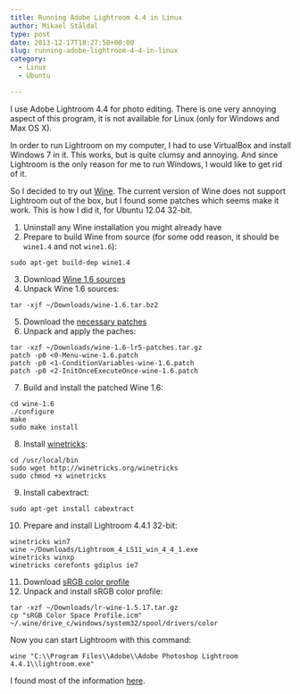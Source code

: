 ```yaml
---
title: Running Adobe Lightroom 4.4 in Linux
author: Mikael Ståldal
type: post
date: 2013-12-17T18:27:50+00:00
slug: running-adobe-lightroom-4-4-in-linux
category:
  - Linux
  - Ubuntu

---
```

I use Adobe Lightroom 4.4 for photo editing. There is one very annoying aspect of this program, it is not available for Linux (only for Windows and Max OS X).

In order to run Lightroom on my computer, I had to use VirtualBox and install Windows 7 in it. This works, but is quite clumsy and annoying. And since Lightroom is the only reason for me to run Windows, I would like to get rid of it.

So I decided to try out [Wine][1]. The current version of Wine does not support Lightroom out of the box, but I found some patches which seems make it work. This is how I did it, for Ubuntu 12.04 32-bit.

  1. Uninstall any Wine installation you might already have
  2. Prepare to build Wine from source (for some odd reason, it should be `wine1.4` and not `wine1.6`): 
```
sudo apt-get build-dep wine1.4
```

  3. Download [Wine 1.6 sources][2]
  4. Unpack Wine 1.6 sources: 
```
tar -xjf ~/Downloads/wine-1.6.tar.bz2
```

  5. Download the [necessary patches][3]
  6. Unpack and apply the paches: 
```
tar -xzf ~/Downloads/wine-1.6-lr5-patches.tar.gz
patch -p0 <0-Menu-wine-1.6.patch
patch -p0 <1-ConditionVariables-wine-1.6.patch
patch -p0 <2-InitOnceExecuteOnce-wine-1.6.patch
```

  7. Build and install the patched Wine 1.6: 
```
cd wine-1.6
./configure
make
sudo make install

```

  8. Install [winetricks][4]: 
```
cd /usr/local/bin
sudo wget http://winetricks.org/winetricks
sudo chmod +x winetricks

```

  9. Install cabextract: 
```
sudo apt-get install cabextract

```

 10. Prepare and install Lightroom 4.4.1 32-bit: 
```
winetricks win7
wine ~/Downloads/Lightroom_4_LS11_win_4_4_1.exe
winetricks winxp
winetricks corefonts gdiplus ie7

```

 11. Download [sRGB color profile][5]
 12. Unpack and install sRGB color profile: 
```
tar -xzf ~/Downloads/lr-wine-1.5.17.tar.gz
cp "sRGB Color Space Profile.icm" ~/.wine/drive_c/windows/system32/spool/drivers/color

```

Now you can start Lightroom with this command: 

```
wine "C:\\Program Files\\Adobe\\Adobe Photoshop Lightroom 4.4.1\\lightroom.exe"

```

I found most of the information [here][6].

 [1]: http://www.winehq.org/
 [2]: http://sourceforge.net/projects/wine/files/Source/wine-1.6.tar.bz2/download
 [3]: http://bugs.winehq.org/attachment.cgi?id=46346
 [4]: http://wiki.winehq.org/winetricks
 [5]: http://roland65.free.fr/lr-wine-1.5.17.tar.gz
 [6]: http://bugs.winehq.org/show_bug.cgi?id=30164#c37